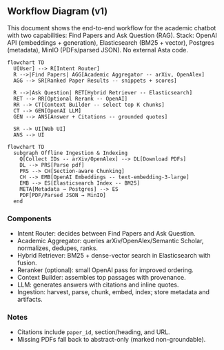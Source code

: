 ## Workflow Diagram (v1)

This document shows the end-to-end workflow for the academic chatbot with two capabilities: Find Papers and Ask Question (RAG). Stack: OpenAI API (embeddings + generation), Elasticsearch (BM25 + vector), Postgres (metadata), MinIO (PDFs/parsed JSON). No external Asta code.

```mermaid
flowchart TD
  U[User] --> R[Intent Router]
  R -->|Find Papers| AGG[Academic Aggregator -- arXiv, OpenAlex]
  AGG --> SR[Ranked Paper Results -- snippets + scores]

  R -->|Ask Question| RET[Hybrid Retriever -- Elasticsearch]
  RET --> RR[Optional Rerank -- OpenAI]
  RR --> CT[Context Builder -- select top K chunks]
  CT --> GEN[OpenAI LLM]
  GEN --> ANS[Answer + Citations -- grounded quotes]

  SR --> UI[Web UI]
  ANS --> UI
```
```mermaid
flowchart TD
  subgraph Offline Ingestion & Indexing
    Q[Collect IDs -- arXiv/OpenAlex] --> DL[Download PDFs]
    DL --> PRS[Parse pdf]
    PRS --> CH[Section-aware Chunking]
    CH --> EMB[OpenAI Embeddings -- text-embedding-3-large]
    EMB --> ES[Elasticsearch Index -- BM25]
    META[Metadata → Postgres] --> ES
    PDF[PDF/Parsed JSON → MinIO]
  end
```
### Components
- Intent Router: decides between Find Papers and Ask Question.
- Academic Aggregator: queries arXiv/OpenAlex/Semantic Scholar, normalizes, dedupes, ranks.
- Hybrid Retriever: BM25 + dense-vector search in Elasticsearch with fusion.
- Reranker (optional): small OpenAI pass for improved ordering.
- Context Builder: assembles top passages with provenance.
- LLM: generates answers with citations and inline quotes.
- Ingestion: harvest, parse, chunk, embed, index; store metadata and artifacts.

### Notes
- Citations include `paper_id`, section/heading, and URL.
- Missing PDFs fall back to abstract-only (marked non-groundable).

